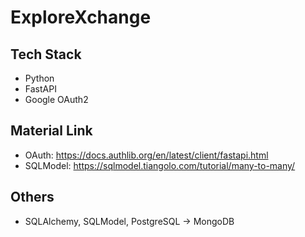 # ExploreXchange

## Tech Stack
- Python
- FastAPI
- Google OAuth2

## Material Link
- OAuth: https://docs.authlib.org/en/latest/client/fastapi.html
- SQLModel: https://sqlmodel.tiangolo.com/tutorial/many-to-many/

## Others
- SQLAlchemy, SQLModel, PostgreSQL -> MongoDB